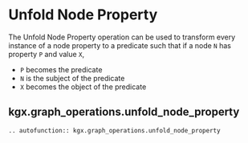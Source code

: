 # Unfold Node Property

The Unfold Node Property operation can be used to transform every
instance of a node property to a predicate such that if a node `N`
has property `P` and value `X`,
- `P` becomes the predicate
- `N` is the subject of the predicate
- `X` becomes the object of the predicate


## kgx.graph_operations.unfold_node_property

```{eval-rst}
.. autofunction:: kgx.graph_operations.unfold_node_property
```
